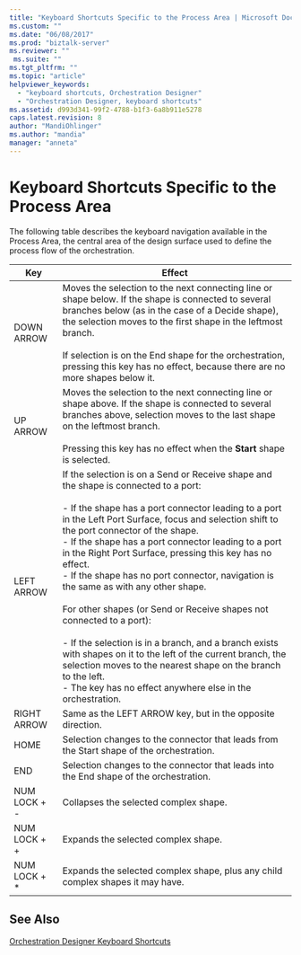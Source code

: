 ```yaml
---
title: "Keyboard Shortcuts Specific to the Process Area | Microsoft Docs"
ms.custom: ""
ms.date: "06/08/2017"
ms.prod: "biztalk-server"
ms.reviewer: ""
 ms.suite: ""
ms.tgt_pltfrm: ""
ms.topic: "article"
helpviewer_keywords: 
  - "keyboard shortcuts, Orchestration Designer"
  - "Orchestration Designer, keyboard shortcuts"
ms.assetid: d993d341-99f2-4788-b1f3-6a8b911e5278
caps.latest.revision: 8
author: "MandiOhlinger"
ms.author: "mandia"
manager: "anneta"
---
```

# Keyboard Shortcuts Specific to the Process Area
The following table describes the keyboard navigation available in the Process Area, the central area of the design surface used to define the process flow of the orchestration.  
  
|Key|Effect|  
|---------|------------|  
|DOWN ARROW|Moves the selection to the next connecting line or shape below. If the shape is connected to several branches below (as in the case of a Decide shape), the selection moves to the first shape in the leftmost branch.<br /><br /> If selection is on the End shape for the orchestration, pressing this key has no effect, because there are no more shapes below it.|  
|UP ARROW|Moves the selection to the next connecting line or shape above. If the shape is connected to several branches above, selection moves to the last shape on the leftmost branch.<br /><br /> Pressing this key has no effect when the **Start** shape is selected.|  
|LEFT ARROW|If the selection is on a Send or Receive shape and the shape is connected to a port:<br /><br /> -   If the shape has a port connector leading to a port in the Left Port Surface, focus and selection shift to the port connector of the shape.<br />-   If the shape has a port connector leading to a port in the Right Port Surface, pressing this key has no effect.<br />-   If the shape has no port connector, navigation is the same as with any other shape.<br /><br /> For other shapes (or Send or Receive shapes not connected to a port):<br /><br /> -   If the selection is in a branch, and a branch exists with shapes on it to the left of the current branch, the selection moves to the nearest shape on the branch to the left.<br />-   The key has no effect anywhere else in the orchestration.|  
|RIGHT ARROW|Same as the LEFT ARROW key, but in the opposite direction.|  
|HOME|Selection changes to the connector that leads from the Start shape of the orchestration.|  
|END|Selection changes to the connector that leads into the End shape of the orchestration.|  
|NUM LOCK + -|Collapses the selected complex shape.|  
|NUM LOCK + +|Expands the selected complex shape.|  
|NUM LOCK + *|Expands the selected complex shape, plus any child complex shapes it may have.|  
  
## See Also  
 [Orchestration Designer Keyboard Shortcuts](../core/orchestration-designer-keyboard-shortcuts.md)